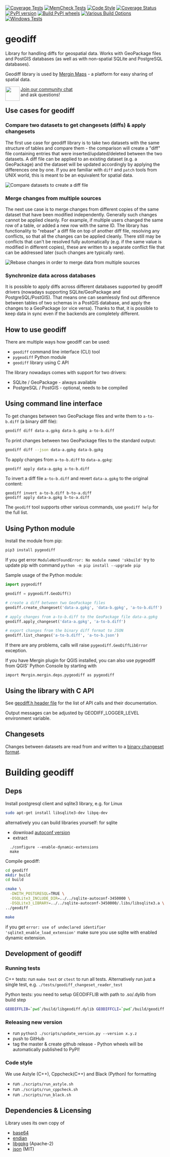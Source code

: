 [![Coverage Tests](https://github.com/MerginMaps/geodiff/workflows/Coverage%20Tests/badge.svg)](https://github.com/MerginMaps/geodiff/actions?query=workflow%3A%22Coverage+Tests%22)
[![MemCheck Tests](https://github.com/MerginMaps/geodiff/workflows/MemCheck%20Tests/badge.svg)](https://github.com/MerginMaps/geodiff/actions?query=workflow%3A%22MemCheck+Tests%22)
[![Code Style](https://github.com/MerginMaps/geodiff/workflows/Code%20Layout/badge.svg)](https://github.com/MerginMaps/geodiff/actions?query=workflow%3A%22Code+Layout%22)
[![Coverage Status](https://coveralls.io/repos/github/MerginMaps/geodiff/badge.svg?branch=master)](https://coveralls.io/github/MerginMaps/geodiff?branch=master)
[![PyPI version](https://badge.fury.io/py/pygeodiff.svg)](https://badge.fury.io/py/pygeodiff)
[![Build PyPI wheels](https://github.com/MerginMaps/geodiff/actions/workflows/python_packages.yml/badge.svg)](https://github.com/MerginMaps/geodiff/actions/workflows/python_packages.yml)
[![Various Build Options](https://github.com/MerginMaps/geodiff/actions/workflows/build_options_test.yml/badge.svg)](https://github.com/MerginMaps/geodiff/actions/workflows/build_options_test.yml)
[![Windows Tests](https://github.com/MerginMaps/geodiff/actions/workflows/win_tests.yml/badge.svg)](https://github.com/MerginMaps/geodiff/actions/workflows/win_tests.yml)

# geodiff

Library for handling diffs for geospatial data. Works with GeoPackage files and PostGIS databases (as well as with non-spatial SQLite and PostgreSQL databases).

Geodiff library is used by [Mergin Maps](https://merginmaps.com/) - a platform for easy sharing of spatial data.

<div><img align="left" width="45" height="45" src="https://raw.githubusercontent.com/MerginMaps/docs/main/src/public/slack.svg"><a href="https://merginmaps.com/community/join">Join our community chat</a><br/>and ask questions!</div>

## Use cases for geodiff


### Compare two datasets to get changesets (diffs) & apply changesets

The first use case for geodiff library is to take two datasets with the same structure of tables and compare them - the comparison will create a "diff" file containing entries that were inserted/updated/deleted between the two datasets. A diff file can be applied to an existing dataset (e.g. a GeoPackage) and the dataset will be updated accordingly by applying the differences one by one. If you are familiar with `diff` and `patch` tools from UNIX world, this is meant to be an equivalent for spatial data.

![Compare datasets to create a diff file](docs/img/geodiff-diff.png)

### Merge changes from multiple sources

The next use case is to merge changes from different copies of the same dataset that have been modified independently. Generally such changes cannot be applied cleanly. For example, if multiple users changed the same row of a table, or added a new row with the same ID. The library has functionality to "rebase" a diff file on top of another diff file, resolving any conflicts, so that all the changes can be applied cleanly. There still may be conflicts that can't be resolved fully automatically (e.g. if the same value is modified in different copies), these are written to a separate conflict file that can be addressed later (such changes are typically rare).

![Rebase changes in order to merge data from multiple sources](docs/img/geodiff-rebase.png)

### Synchronize data across databases

It is possible to apply diffs across different databases supported by geodiff drivers (nowadays supporting SQLite/GeoPackage and PostgreSQL/PostGIS). That means one can seamlessly find out difference between tables of two schemas in a PostGIS database, and apply the changes to a GeoPackage (or vice versa). Thanks to that, it is possible to keep data in sync even if the backends are completely different.

## How to use geodiff

There are multiple ways how geodiff can be used:

- `geodiff` command line interface (CLI) tool
- `pygeodiff` Python module
- `geodiff` library using C API

The library nowadays comes with support for two drivers:
- SQLite / GeoPackage - always available
- PostgreSQL / PostGIS - optional, needs to be compiled


## Using command line interface

To get changes between two GeoPackage files and write them to `a-to-b.diff` (a binary diff file):
```bash
geodiff diff data-a.gpkg data-b.gpkg a-to-b.diff
```

To print changes between two GeoPackage files to the standard output:
```bash
geodiff diff --json data-a.gpkg data-b.gpkg
```

To apply changes from `a-to-b.diff` to `data-a.gpkg`:
```bash
geodiff apply data-a.gpkg a-to-b.diff
```

To invert a diff file `a-to-b.diff` and revert `data-a.gpkg` to the original content:
```base
geodiff invert a-to-b.diff b-to-a.diff
geodiff apply data-a.gpkg b-to-a.diff
```

The `geodiff` tool supports other various commands, use `geodiff help` for the full list.

## Using Python module

Install the module from pip:
```bash
pip3 install pygeodiff
```

If you get error `ModuleNotFoundError: No module named 'skbuild'` try to update pip with command
`python -m pip install --upgrade pip`

Sample usage of the Python module:

```python
import pygeodiff

geodiff = pygeodiff.GeoDiff()

# create a diff between two GeoPackage files
geodiff.create_changeset('data-a.gpkg', 'data-b.gpkg', 'a-to-b.diff')

# apply changes from a-to-b.diff to the GeoPackage file data-a.gpkg
geodiff.apply_changeset('data-a.gpkg', 'a-to-b.diff')

# export changes from the binary diff format to JSON
geodiff.list_changes('a-to-b.diff', 'a-to-b.json')
```

If there are any problems, calls will raise `pygeodiff.GeoDiffLibError` exception.

If you have Mergin plugin for QGIS installed, you can also use pygeodiff from QGIS' Python Console by starting with

```
import Mergin.mergin.deps.pygeodiff as pygeodiff
```


## Using the library with C API

See [geodiff.h header file](https://github.com/MerginMaps/geodiff/blob/master/geodiff/src/geodiff.h) for the list of API calls and their documentation.

Output messages can be adjusted by GEODIFF_LOGGER_LEVEL environment variable.

## Changesets

Changes between datasets are read from and written to a [binary changeset format](docs/changeset-format.md).

# Building geodiff

## Deps
Install postgresql client and sqlite3 library, e.g. for Linux
```bash
sudo apt-get install libsqlite3-dev libpq-dev
```

alternatively you can build libraries yourself:
for sqlite
- download [autoconf version](https://www.sqlite.org/download.html)
- extract 
```
  ./configure --enable-dynamic-extensions
  make
```

Compile geodiff:
```bash
cd geodiff
mkdir build
cd build

cmake \
  -DWITH_POSTGRESQL=TRUE \
  -DSQLite3_INCLUDE_DIR=../../sqlite-autoconf-3450000 \
  -DSQLite3_LIBRARY=../../sqlite-autoconf-3450000/.libs/libsqlite3.a \
../geodiff

make
```

if you get ```error: use of undeclared identifier 'sqlite3_enable_load_extension'``` make sure 
you use sqlite with enabled dynamic extension.

## Development of geodiff

### Running tests

C++ tests: run `make test` or `ctest` to run all tests. Alternatively run just a single test, e.g. `./tests/geodiff_changeset_reader_test`

Python tests: you need to setup GEODIFFLIB with path to .so/.dylib from build step
```bash
GEODIFFLIB=`pwd`/build/libgeodiff.dylib GEODIFFCLI=`pwd`/build/geodiff pytest
```

### Releasing new version

- run `python3 ./scripts/update_version.py --version x.y.z`
- push to GitHub
- tag the master & create github release - Python wheels will be automatically published to PyPI!

### Code style

We use Astyle (C++), Cppcheck(C++) and Black (Python) for formatting
- run `./scripts/run_astyle.sh`
- run `./scripts/run_cppcheck.sh`
- run `./scripts/run_black.sh`
 
## Dependencies & Licensing

Library uses its own copy of
 - [base64](geodiff/src/3rdparty/base64utils.cpp)
 - [endian](geodiff/src/3rdparty/portableendian.h)
 - [libgpkg](https://github.com/luciad/libgpkg) (Apache-2)
 - [json](https://github.com/nlohmann/json) (MIT)
